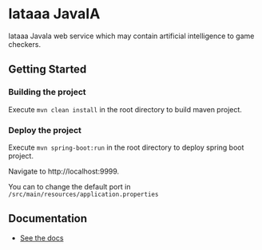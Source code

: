 # Iataaa JavaIA
Iataaa JavaIa web service which may contain artificial intelligence to game checkers. 

## Getting Started
### Building the project
Execute `mvn clean install` in the root directory to build maven project.

### Deploy the project
Execute `mvn spring-boot:run` in the root directory to deploy spring boot project.

Navigate to http://localhost:9999.

You can to change the default port in `/src/main/resources/application.properties`

## Documentation
* [See the docs](https://github.com/M2GIL/IAtaaa-server/wiki)
